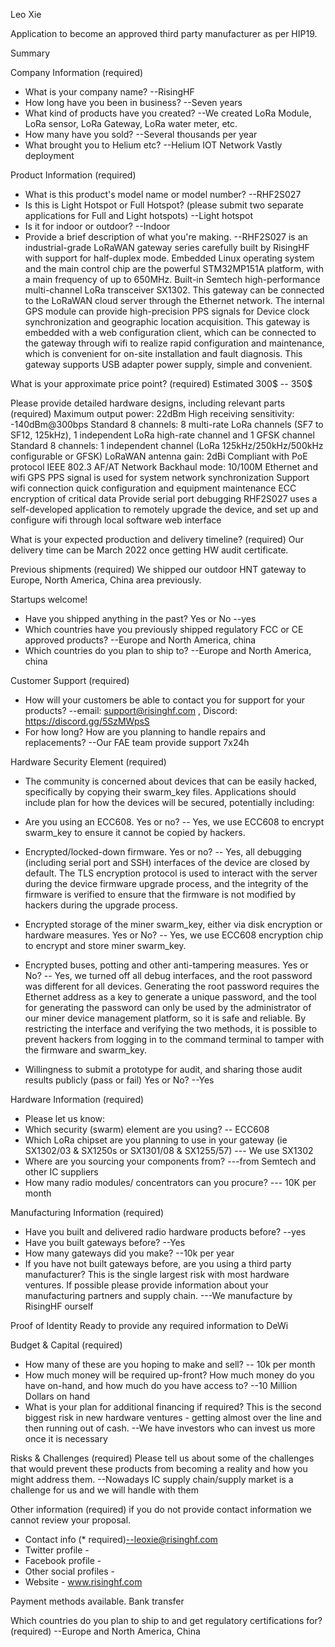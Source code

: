 Leo Xie

Application to become an approved third party manufacturer as per HIP19.

Summary

Company Information (required)
- What is your company name?
  --RisingHF
- How long have you been in business? 
  --Seven years
- What kind of products have you created? 
  --We created LoRa Module, LoRa sensor, LoRa Gateway, LoRa water meter, etc.
- How many have you sold? 
  --Several thousands per year
- What brought you to Helium etc? 
  --Helium IOT Network Vastly deployment

Product Information (required)
- What is this product's model name or model number? 
  --RHF2S027 
- Is this is Light Hotspot or Full Hotspot? (please submit two separate applications for Full and Light hotspots) 
  --Light hotspot
- Is it for indoor or outdoor?
  --Indoor
- Provide a brief description of what you're making. 
  --RHF2S027 is an industrial-grade LoRaWAN gateway series carefully built by RisingHF with support for half-duplex mode. Embedded Linux operating system and the main control chip are the powerful STM32MP151A platform, with a main frequency of up to 650MHz. Built-in Semtech high-performance multi-channel LoRa transceiver SX1302. This gateway can be connected to the LoRaWAN cloud server through the Ethernet network. The internal GPS module can provide high-precision PPS signals for
  Device clock synchronization and geographic location acquisition.
  This gateway is embedded with a web configuration client, which can be connected to the gateway through wifi to realize rapid configuration and maintenance, which is convenient for on-site installation and fault diagnosis. This gateway supports USB adapter power supply, simple and convenient.

What is your approximate price point? (required)
Estimated 300$ -- 350$

Please provide detailed hardware designs, including relevant parts (required)
Maximum output power: 22dBm
High receiving sensitivity: -140dBm@300bps
Standard 8 channels: 8 multi-rate LoRa channels (SF7 to SF12, 125kHz), 1 independent LoRa high-rate channel and 1 GFSK channel
Standard 8 channels: 1 independent channel (LoRa 125kHz/250kHz/500kHz configurable or GFSK)
LoRaWAN antenna gain: 2dBi
Compliant with PoE protocol IEEE 802.3 AF/AT
Network Backhaul mode: 10/100M Ethernet and wifi
GPS PPS signal is used for system network synchronization
Support wifi connection quick configuration and equipment maintenance
ECC encryption of critical data
Provide serial port debugging
RHF2S027 uses a self-developed application to remotely upgrade the device, and set up and configure wifi through local software web interface

What is your expected production and delivery timeline? (required)
Our delivery time can be March 2022 once getting HW audit certificate.

Previous shipments (required)
We shipped our outdoor HNT gateway to Europe, North America, China area previously.

Startups welcome!
- Have you shipped anything in the past? Yes or No
  --yes
- Which countries have you previously shipped regulatory FCC or CE approved products? 
  --Europe and North America, china
- Which countries do you plan to ship to? 
  --Europe and North America, china

Customer Support (required)
- How will your customers be able to contact you for support for your products? 
  --email: support@risinghf.com , Discord: https://discord.gg/5SzMWpsS
- For how long? How are you planning to handle repairs and replacements? 
  --Our FAE team provide support 7x24h

Hardware Security Element (required)
- The community is concerned about devices that can be easily hacked, specifically by copying their swarm_key files. Applications should include plan for how the devices will be secured, potentially including:
- Are you using an ECC608. Yes or no? 
  -- Yes, we use ECC608 to encrypt swarm_key to ensure it cannot be copied by hackers.
- Encrypted/locked-down firmware. Yes or no? 
  -- Yes, all debugging (including serial port and SSH) interfaces of the device are closed by default. The TLS encryption protocol is used to interact with the server during the device firmware upgrade process, and the integrity of the firmware is verified to ensure that the firmware is not modified by hackers during the upgrade process.
- Encrypted storage of the miner swarm_key, either via disk encryption or hardware measures. Yes or No?
  -- Yes, we use ECC608 encryption chip to encrypt and store miner swarm_key.
- Encrypted buses, potting and other anti-tampering measures. Yes or No?
  -- Yes, we turned off all debug interfaces, and the root password was different for all devices. Generating the root password requires the Ethernet address as a key to generate a unique password, and the tool for generating the password can only be used by the administrator of our miner device management platform, so it is safe and reliable. By restricting the interface and verifying the two methods, it is possible to prevent hackers from logging in to the command terminal to tamper with the firmware and swarm_key.

- Willingness to submit a prototype for audit, and sharing those audit results publicly (pass or fail) Yes or No?
  --Yes

Hardware Information (required)

- Please let us know:
- Which security (swarm) element are you using? 
  -- ECC608
- Which LoRa chipset are you planning to use in your gateway (ie SX1302/03 & SX1250s or SX1301/08 & SX1255/57) 
  --- We use SX1302
- Where are you sourcing your components from? 
  ---from Semtech and other IC suppliers
- How many radio modules/ concentrators can you procure? 
  --- 10K per month

Manufacturing Information (required)
- Have you built and delivered radio hardware products before?
  --yes
- Have you built gateways before? 
  --Yes
- How many gateways did you make? 
  --10k per year
- If you have not built gateways before, are you using a third party manufacturer? This is the single largest risk with most hardware ventures. If possible please provide information about your manufacturing partners and supply chain.
  ---We manufacture by RisingHF ourself

Proof of Identity
Ready to provide any required information to DeWi 

Budget & Capital (required)
- How many of these are you hoping to make and sell? 
  -- 10k per month
- How much money will be required up-front? How much money do you have on-hand, and how much do you have access to? 
  --10 Million Dollars on hand
- What is your plan for additional financing if required? This is the second biggest risk in new hardware ventures - getting almost over the line and then running out of cash. 
  --We have investors who can invest us more once it is necessary

Risks & Challenges (required)
Please tell us about some of the challenges that would prevent these products from becoming a reality and how you might address them. 
--Nowadays IC supply chain/supply market is a challenge for us and we will handle with them

Other information (required) if you do not provide contact information we cannot review your proposal.
- Contact info (* required)--leoxie@risinghf.com
- Twitter profile -
- Facebook profile -
- Other social profiles -
- Website - www.risinghf.com 

Payment methods available.
Bank transfer

Which countries do you plan to ship to and get regulatory certifications for? (required)
--Europe and North America, China

